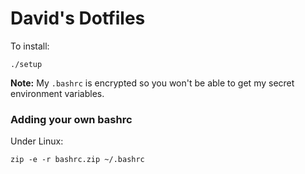 # David's Dotfiles

To install:

```shell
./setup
```

__Note:__ My `.bashrc` is encrypted so you won't be able to get my secret environment variables. 


### Adding your own bashrc

Under Linux:

```shell
zip -e -r bashrc.zip ~/.bashrc
```
